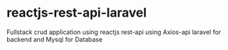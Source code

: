# reactjs-rest-api-laravel
Fullstack crud application using reactjs rest-api using Axios-api laravel for backend and Mysql for Database
